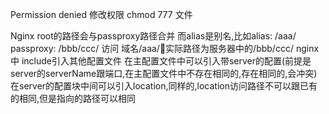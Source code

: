 Permission denied
修改权限 chmod 777 文件

Nginx root的路径会与passproxy路径合并
而alias是别名,比如alias: /aaa/  passproxy: /bbb/ccc/
访问  域名/aaa/实际路径为服务器中的/bbb/ccc/
nginx中 include引入其他配置文件
在主配置文件中可以引入带server的配置(前提是server的serverName跟端口,在主配置文件中不存在相同的,存在相同的,会冲突)
在server的配置块中间可以引入location,同样的,location访问路径不可以跟已有的相同,但是指向的路径可以相同

